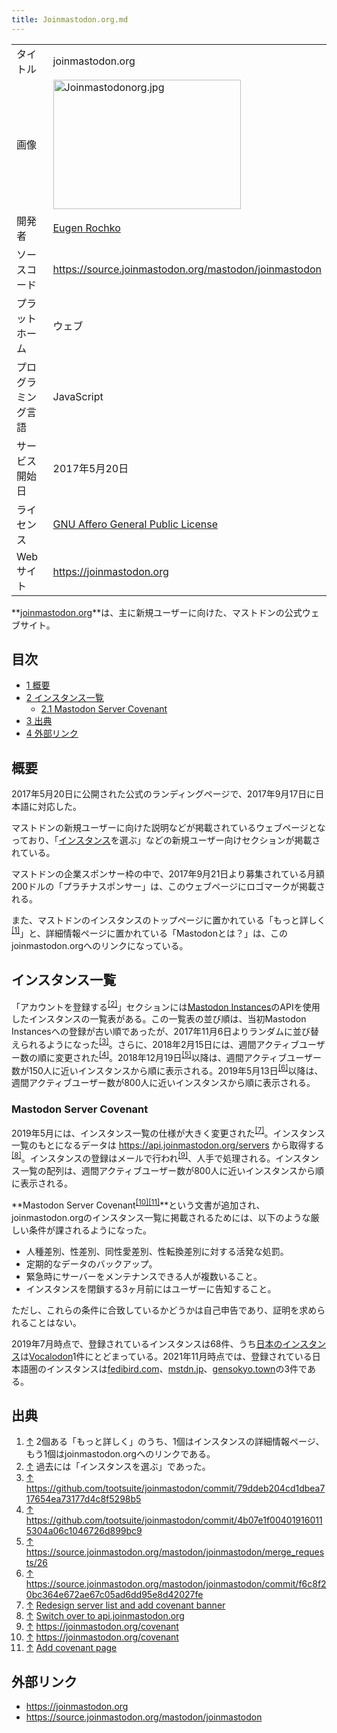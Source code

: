 ```yaml
---
title: Joinmastodon.org.md
---
```

<div>

|                    |                                                                                                                                                                                                                                                                                                                                                    |
|--------------------|----------------------------------------------------------------------------------------------------------------------------------------------------------------------------------------------------------------------------------------------------------------------------------------------------------------------------------------------------|
| タイトル           | joinmastodon.org                                                                                                                                                                                                                                                                                                                                   |
| 画像               | [<img src="/images/thumb/9/92/Joinmastodonorg.jpg/300px-Joinmastodonorg.jpg" srcset="/images/thumb/9/92/Joinmastodonorg.jpg/450px-Joinmastodonorg.jpg 1.5x, /images/thumb/9/92/Joinmastodonorg.jpg/600px-Joinmastodonorg.jpg 2x" width="300" height="207" alt="Joinmastodonorg.jpg" />](/%E3%83%95%E3%82%A1%E3%82%A4%E3%83%AB:Joinmastodonorg.jpg) |
| 開発者             | [Eugen Rochko](/Eugen_Rochko "Eugen Rochko")                                                                                                                                                                                                                                                                                                       |
| ソースコード       | <a href="https://source.joinmastodon.org/mastodon/joinmastodon" rel="nofollow">https://source.joinmastodon.org/mastodon/joinmastodon</a>                                                                                                                                                                                                           |
| プラットホーム     | ウェブ                                                                                                                                                                                                                                                                                                                                             |
| プログラミング言語 | JavaScript                                                                                                                                                                                                                                                                                                                                         |
| サービス開始日     | 2017年5月20日                                                                                                                                                                                                                                                                                                                                      |
| ライセンス         | [GNU Affero General Public License](/GNU_Affero_General_Public_License "GNU Affero General Public License")                                                                                                                                                                                                                                        |
| Webサイト          | <a href="https://joinmastodon.org" rel="nofollow">https://joinmastodon.org</a>                                                                                                                                                                                                                                                                     |

  

**<a href="https://joinmastodon.org/" rel="nofollow">joinmastodon.org</a>**は、主に新規ユーザーに向けた、マストドンの公式ウェブサイト。

<div>

<div lang="ja" dir="ltr">

## 目次

</div>

-   [1 概要](#.E6.A6.82.E8.A6.81)
-   [2 インスタンス一覧](#.E3.82.A4.E3.83.B3.E3.82.B9.E3.82.BF.E3.83.B3.E3.82.B9.E4.B8.80.E8.A6.A7)
    -   [2.1 Mastodon Server Covenant](#Mastodon_Server_Covenant)
-   [3 出典](#.E5.87.BA.E5.85.B8)
-   [4 外部リンク](#.E5.A4.96.E9.83.A8.E3.83.AA.E3.83.B3.E3.82.AF)

</div>

## 概要

2017年5月20日に公開された公式のランディングページで、2017年9月17日に日本語に対応した。

マストドンの新規ユーザーに向けた説明などが掲載されているウェブページとなっており、「[インスタンス](/%E3%82%A4%E3%83%B3%E3%82%B9%E3%82%BF%E3%83%B3%E3%82%B9 "インスタンス")を選ぶ」などの新規ユーザー向けセクションが掲載されている。

マストドンの企業スポンサー枠の中で、2017年9月21日より募集されている月額200ドルの「プラチナスポンサー」は、このウェブページにロゴマークが掲載される。

また、マストドンのインスタンスのトップページに置かれている「もっと詳しく<sup>[\[1\]](#cite_note-1)</sup>」と、詳細情報ページに置かれている「Mastodonとは？」は、このjoinmastodon.orgへのリンクになっている。

## インスタンス一覧

「アカウントを登録する<sup>[\[2\]](#cite_note-2)</sup>」セクションには[Mastodon Instances](/Mastodon_Instances "Mastodon Instances")のAPIを使用したインスタンスの一覧表がある。この一覧表の並び順は、当初Mastodon Instancesへの登録が古い順であったが、2017年11月6日よりランダムに並び替えられるようになった<sup>[\[3\]](#cite_note-3)</sup>。さらに、2018年2月15日には、週間アクティブユーザー数の順に変更された<sup>[\[4\]](#cite_note-4)</sup>。2018年12月19日<sup>[\[5\]](#cite_note-5)</sup>以降は、週間アクティブユーザー数が150人に近いインスタンスから順に表示される。2019年5月13日<sup>[\[6\]](#cite_note-6)</sup>以降は、週間アクティブユーザー数が800人に近いインスタンスから順に表示される。

### Mastodon Server Covenant

2019年5月には、インスタンス一覧の仕様が大きく変更された<sup>[\[7\]](#cite_note-7)</sup>。インスタンス一覧のもとになるデータは <a href="https://api.joinmastodon.org/servers" rel="nofollow">https://api.joinmastodon.org/servers</a> から取得する<sup>[\[8\]](#cite_note-8)</sup>。インスタンスの登録はメールで行われ<sup>[\[9\]](#cite_note-9)</sup>、人手で処理される。インスタンス一覧の配列は、週間アクティブユーザー数が800人に近いインスタンスから順に表示される。

**Mastodon Server Covenant<sup>[\[10\]](#cite_note-10)[\[11\]](#cite_note-11)</sup>**という文書が追加され、joinmastodon.orgのインスタンス一覧に掲載されるためには、以下のような厳しい条件が課されるようになった。

-   人種差別、性差別、同性愛差別、性転換差別に対する活発な処罰。
-   定期的なデータのバックアップ。
-   緊急時にサーバーをメンテナンスできる人が複数いること。
-   インスタンスを閉鎖する3ヶ月前にはユーザーに告知すること。

ただし、これらの条件に合致しているかどうかは自己申告であり、証明を求められることはない。

2019年7月時点で、登録されているインスタンスは68件、うち[日本のインスタンス](/%E3%82%AB%E3%83%86%E3%82%B4%E3%83%AA:%E6%97%A5%E6%9C%AC%E3%81%AE%E3%82%A4%E3%83%B3%E3%82%B9%E3%82%BF%E3%83%B3%E3%82%B9 "カテゴリ:日本のインスタンス")は[Vocalodon](/Vocalodon "Vocalodon")1件にとどまっている。2021年11月時点では、登録されている日本語圏のインスタンスは[fedibird.com](/Fedibird.com "Fedibird.com")、[mstdn.jp](/Mstdn.jp "Mstdn.jp")、[gensokyo.town](/Gensokyo.town "Gensokyo.town")の3件である。

## 出典

<div>

1.  [↑](#cite_ref-1) 2個ある「もっと詳しく」のうち、1個はインスタンスの詳細情報ページ、もう1個はjoinmastodon.orgへのリンクである。
2.  [↑](#cite_ref-2) 過去には「インスタンスを選ぶ」であった。
3.  [↑](#cite_ref-3) <a href="https://github.com/tootsuite/joinmastodon/commit/79ddeb204cd1dbea717654ea73177d4c8f5298b5" rel="nofollow">https://github.com/tootsuite/joinmastodon/commit/79ddeb204cd1dbea717654ea73177d4c8f5298b5</a>
4.  [↑](#cite_ref-4) <a href="https://github.com/tootsuite/joinmastodon/commit/4b07e1f004019160115304a06c1046726d899bc9" rel="nofollow">https://github.com/tootsuite/joinmastodon/commit/4b07e1f004019160115304a06c1046726d899bc9</a>
5.  [↑](#cite_ref-5) <a href="https://source.joinmastodon.org/mastodon/joinmastodon/merge_requests/26" rel="nofollow">https://source.joinmastodon.org/mastodon/joinmastodon/merge_requests/26</a>
6.  [↑](#cite_ref-6) <a href="https://source.joinmastodon.org/mastodon/joinmastodon/commit/f6c8f20bc364e672ae67c05ad6dd95e8d42027fe" rel="nofollow">https://source.joinmastodon.org/mastodon/joinmastodon/commit/f6c8f20bc364e672ae67c05ad6dd95e8d42027fe</a>
7.  [↑](#cite_ref-7) <a href="https://source.joinmastodon.org/mastodon/joinmastodon/commit/ef7bc6f8610253cf878aa71b38b9ec2507c48535" rel="nofollow">Redesign server list and add covenant banner</a>
8.  [↑](#cite_ref-8) <a href="https://source.joinmastodon.org/mastodon/joinmastodon/commit/5583f1390642ec8b7e4226f5ee25e6ddef545b78" rel="nofollow">Switch over to api.joinmastodon.org</a>
9.  [↑](#cite_ref-9) <a href="https://joinmastodon.org/covenant" rel="nofollow">https://joinmastodon.org/covenant</a>
10. [↑](#cite_ref-10) <a href="https://joinmastodon.org/covenant" rel="nofollow">https://joinmastodon.org/covenant</a>
11. [↑](#cite_ref-11) <a href="https://source.joinmastodon.org/mastodon/joinmastodon/commit/f6c8f20bc364e672ae67c05ad6dd95e8d42027fe" rel="nofollow">Add covenant page</a>

</div>

## 外部リンク

-   <a href="https://joinmastodon.org" rel="nofollow">https://joinmastodon.org</a>
-   <a href="https://source.joinmastodon.org/mastodon/joinmastodon" rel="nofollow">https://source.joinmastodon.org/mastodon/joinmastodon</a>

</div>
